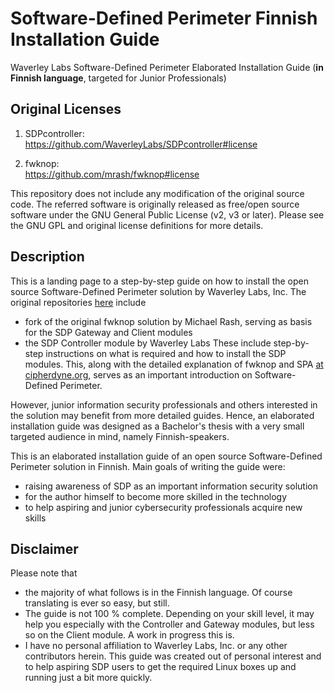 # Software-Defined Perimeter Finnish Installation Guide
Waverley Labs Software-Defined Perimeter Elaborated Installation Guide (**in Finnish language**, targeted for Junior Professionals)

## Original Licenses

1) SDPcontroller:  
https://github.com/WaverleyLabs/SDPcontroller#license

2) fwknop:  
https://github.com/mrash/fwknop#license

This repository does not include any modification of the original source code. The referred software is originally released as free/open source software under the GNU General Public License (v2, v3 or later). Please see the GNU GPL and original license definitions for more details.

## Description

This is a landing page to a step-by-step guide on how to install the open source Software-Defined Perimeter solution by Waverley Labs, Inc. The original repositories [here](https://github.com/WaverleyLabs) include 
- fork of the original fwknop solution by Michael Rash, serving as basis for the SDP Gateway and Client modules 
- the SDP Controller module by Waverley Labs
These include step-by-step instructions on what is required and how to install the SDP modules. This, along with the detailed explanation of fwknop and SPA [at cipherdyne.org](https://www.cipherdyne.org/fwknop/docs/fwknop-tutorial.html), serves as an important introduction on Software-Defined Perimeter.

However, junior information security professionals and others interested in the solution may benefit from more detailed guides. Hence, an elaborated installation guide was designed as a Bachelor's thesis with a very small targeted audience in mind, namely Finnish-speakers.

This is an elaborated installation guide of an open source Software-Defined Perimeter solution in Finnish. Main goals of writing the guide were:
- raising awareness of SDP as an important information security solution
- for the author himself to become more skilled in the technology
- to help aspiring and junior cybersecurity professionals acquire new skills

## Disclaimer

Please note that 
- the majority of what follows is in the Finnish language. Of course translating is ever so easy, but still.
- The guide is not 100 % complete. Depending on your skill level, it may help you especially with the Controller and Gateway modules, but less so on the Client module. A work in progress this is.
- I have no personal affiliation to Waverley Labs, Inc. or any other contributors herein. This guide was created out of personal interest and to help aspiring SDP users to get the required Linux boxes up and running just a bit more quickly.

  
